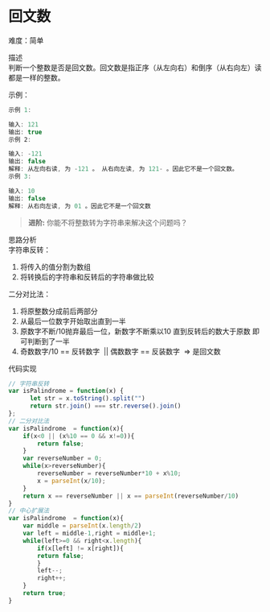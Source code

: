 # 回文数

难度：简单

描述<br />判断一个整数是否是回文数。回文数是指正序（从左向右）和倒序（从右向左）读都是一样的整数。

示例：

```javascript
示例 1:

输入: 121
输出: true
示例 2:

输入: -121
输出: false
解释: 从左向右读, 为 -121 。 从右向左读, 为 121- 。因此它不是一个回文数。
示例 3:

输入: 10
输出: false
解释: 从右向左读, 为 01 。因此它不是一个回文数
```

> **进阶:**
> 你能不将整数转为字符串来解决这个问题吗？


思路分析<br />字符串反转：

1. 将传入的值分割为数组
1. 将转换后的字符串和反转后的字符串做比较

二分对比法：

1. 将原整数分成前后两部分
1. 从最后一位数字开始取出直到一半
1. 原数字不断/10抛弃最后一位，新数字不断乘以10 直到反转后的数大于原数 即可判断到了一半
1. 奇数数字/10 == 反转数字  || 偶数数字 == 反装数字  => 是回文数

代码实现
```javascript
// 字符串反转
var isPalindrome = function(x) {
      let str = x.toString().split("")
      return str.join() === str.reverse().join()
};
// 二分对比法
var isPalindrome  = function(x){
    if(x<0 || (x%10 == 0 && x!=0)){
        return false;
    }
    var reverseNumber = 0;
    while(x>reverseNumber){
        reverseNumber = reverseNumber*10 + x%10;
        x = parseInt(x/10);
    }
    return x == reverseNumber || x == parseInt(reverseNumber/10)
}
// 中心扩展法
var isPalindrome  = function(x){
    var middle = parseInt(x.length/2)
    var left = middle-1,right = middle+1;
    while(left>=0 && right<x.length){
        if(x[left] != x[right]){
        return false;
        }
        left--;
        right++;
	}
	return true;
}
```

